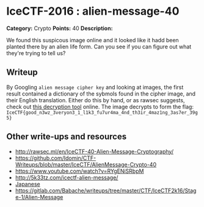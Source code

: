 # IceCTF-2016 : alien-message-40

**Category:** Crypto
**Points:** 40
**Description:**

We found this suspicous image online and it looked like it hadd been planted there by an alien life form. Can you see if you can figure out what they're trying to tell us?

## Writeup

By Googling `alien message cipher key` and looking at images, the first result contained a dictionary of the sybmols found in the cipher image, and their English translation. Either do this by hand, or as rawsec suggests, check out [this decryption tool](http://www.gotfuturama.com/Interactive/AlienCodec/) online. The image decrypts to form the flag: `IceCTF{good_n3wz_3veryon3_1_l1k3_fu7ur4ma_4nd_th3ir_4maz1ng_3as7er_39g5}`

## Other write-ups and resources

* http://rawsec.ml/en/IceCTF-40-Alien-Message-Cryptography/
* https://github.com/Idomin/CTF-Writeups/blob/master/IceCTF/AlienMessage-Crypto-40
* https://www.youtube.com/watch?v=RYgENiSRbpM
* http://5k33tz.com/icectf-alien-message/
* [Japanese](https://ctftime.org/writeup/3816)
* https://gitlab.com/Babache/writeups/tree/master/CTF/IceCTF2k16/Stage-1/Alien-Message
